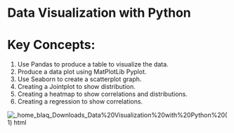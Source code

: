 # Data Visualization with Python


Key Concepts:
===============
1) Use Pandas to produce a table to visualize the data.
2) Produce a data plot using MatPlotLib Pyplot.
3) Use Seaborn to create a scatterplot graph.
4) Creating a Jointplot to show distribution.
5) Creating a heatmap to show correlations and distributions.
6) Creating a regression to show correlations.





![_home_blaq_Downloads_Data%20Visualization%20with%20Python%20(1) html](https://user-images.githubusercontent.com/66165922/90768416-4bdb5700-e30c-11ea-8572-5ff8c64dd355.png)
